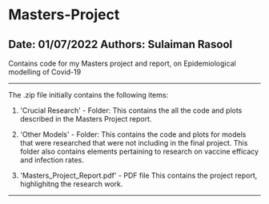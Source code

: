 # Masters-Project
Date: 01/07/2022
Authors: Sulaiman Rasool
---------------------------------------------------------

Contains code for my Masters project and report, on Epidemiological modelling of Covid-19


-----------------------------------------------------------------------------------------------------------------------------------
The .zip file initially contains the following items:

1) 'Crucial Research' - Folder:
  This contains the all the code and plots described in the Masters Project report. 

2) 'Other Models' - Folder:
  This contains the code and plots for models that were researched that were not including in the final project. This folder also contains elements pertaining to research on vaccine efficacy and infection rates. 
  
6) 'Masters_Project_Report.pdf' - PDF file
   This contains the project report, highlighitng the research work. 
-----------------------------------------------------------------------------------------------------------------------------------
